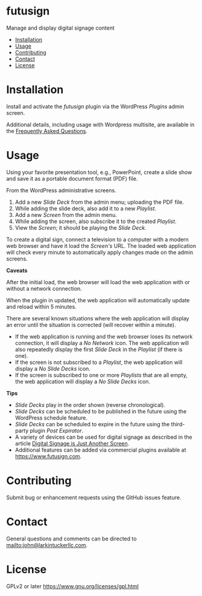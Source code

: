 futusign
====
Manage and display digital signage content

- [Installation](#installation)
- [Usage](#usage)
- [Contributing](#contributing)
- [Contact](#contact)
- [License](#license)

Installation
====

Install and activate the *futusign* plugin via the WordPress *Plugins* admin
screen.

Additional details, including usage with Wordpress multisite, are available
in the [Frequently Asked Questions](https://www.futusign.com/faq/).

Usage
====
Using your favorite presentation tool, e.g., PowerPoint, create a slide
show and save it as a portable document format (PDF) file.

From the WordPress administrative screens.

1. Add a new *Slide Deck* from the admin menu; uploading the PDF file.
2. While adding the slide deck, also add it to a new *Playlist*.
3. Add a new *Screen* from the admin menu.
4. While adding the screen, also subscribe it to the created *Playlist*.
5. View the *Screen*; it should be playing the *Slide Deck*.

To create a digital sign, connect a television to a computer with a modern web
browser and have it load the *Screen's* URL. The loaded web application will
check every minute to automatically apply changes made on the admin screens.

**Caveats**

After the initial load, the web browser will load the web application with
or without a network connection.

When the plugin in updated, the web application will automatically
update and reload within 5 minutes.

There are several known situations where the web application will display an
error until the situation is corrected (will recover within a minute).

* If the web application is running and the web browser loses its network
connection, it will display a *No Network* icon. The web application will also
repeatedly display the first *Slide Deck* in the *Playlist* (if there is one).
* If the screen is not subscribed to a *Playlist*, the web application will
display a *No Slide Decks* icon.
* If the screen is subscribed to one or more *Playlists* that are all empty,
the web application will display a *No Slide Decks* icon.

**Tips**

* *Slide Decks* play in the order shown (reverse chronological).
* *Slide Decks* can be scheduled to be published in the future using the
WordPress schedule feature.
* *Slide Decks* can be scheduled to expire in the future using the third-party
plugin *Post Expirator*.
* A variety of devices can be used for digital signage
as described in the article [Digital Signage is Just Another Screen](https://medium.com/@johntucker_48673/digital-signage-is-just-another-screen-e138c2ec3ae9#.244a74dta).
* Additional features can be added via commercial plugins available at
<https://www.futusign.com>.

Contributing
====
Submit bug or enhancement requests using the GitHub issues feature.

Contact
====
General questions and comments can be directed to
<mailto:john@larkintuckerllc.com>.

License
====
GPLv2 or later <https://www.gnu.org/licenses/gpl.html>
